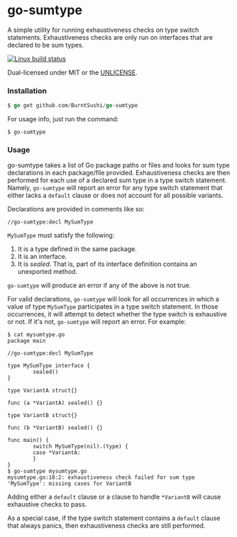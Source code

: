 go-sumtype
==========
A simple utility for running exhaustiveness checks on type switch statements.
Exhaustiveness checks are only run on interfaces that are declared to be
sum types.

[![Linux build status](https://api.travis-ci.org/BurntSushi/go-sumtype.png)](https://travis-ci.org/BurntSushi/go-sumtype)

Dual-licensed under MIT or the [UNLICENSE](http://unlicense.org).

### Installation

```go
$ go get github.com/BurntSushi/go-sumtype
```

For usage info, just run the command:

```
$ go-sumtype
```

### Usage

go-sumtype takes a list of Go package paths or files and looks for sum type
declarations in each package/file provided. Exhaustiveness checks are then
performed for each use of a declared sum type in a type switch statement.
Namely, `go-sumtype` will report an error for any type switch statement that
either lacks a `default` clause or does not account for all possible variants.

Declarations are provided in comments like so:

```
//go-sumtype:decl MySumType
```

`MySumType` must satisfy the following:

1. It is a type defined in the same package.
2. It is an interface.
3. It is *sealed*. That is, part of its interface definition contains an
   unexported method.

`go-sumtype` will produce an error if any of the above is not true.

For valid declarations, `go-sumtype` will look for all occurrences in which a
value of type `MySumType` participates in a type switch statement. In those
occurrences, it will attempt to detect whether the type switch is exhaustive
or not. If it's not, `go-sumtype` will report an error. For example:

```
$ cat mysumtype.go
package main

//go-sumtype:decl MySumType

type MySumType interface {
        sealed()
}

type VariantA struct{}

func (a *VariantA) sealed() {}

type VariantB struct{}

func (b *VariantB) sealed() {}

func main() {
        switch MySumType(nil).(type) {
        case *VariantA:
        }
}
$ go-sumtype mysumtype.go
mysumtype.go:18:2: exhaustiveness check failed for sum type 'MySumType': missing cases for VariantB
```

Adding either a `default` clause or a clause to handle `*VariantB` will cause
exhaustive checks to pass.

As a special case, if the type switch statement contains a `default` clause
that always panics, then exhaustiveness checks are still performed.
